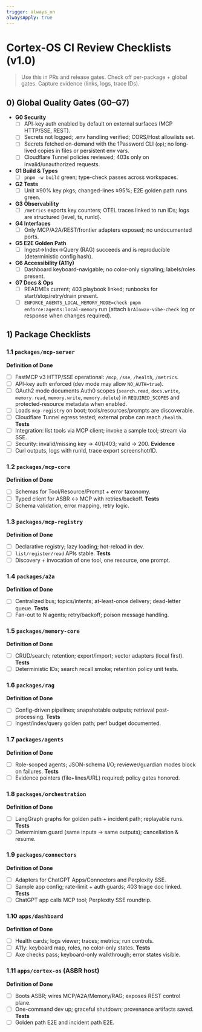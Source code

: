 ```yaml
---
trigger: always_on
alwaysApply: true
---
```

# Cortex-OS CI Review Checklists (v1.0)

> Use this in PRs and release gates. Check off per-package + global gates. Capture evidence (links, logs, trace IDs).

## 0) Global Quality Gates (G0–G7)

- **G0 Security**
  - [ ] API-key auth enabled by default on external surfaces (MCP HTTP/SSE, REST).
  - [ ] Secrets not logged; .env handling verified; CORS/Host allowlists set.
  - [ ] Secrets fetched on-demand with the 1Password CLI (`op`); no long-lived copies in files or persistent env vars.
  - [ ] Cloudflare Tunnel policies reviewed; 403s only on invalid/unauthorized requests.
- **G1 Build & Types**
  - [ ] `pnpm -w build` green; type-check passes across workspaces.
- **G2 Tests**
  - [ ] Unit ≥90% key pkgs; changed-lines ≥95%; E2E golden path runs green.
- **G3 Observability**
  - [ ] `/metrics` exports key counters; OTEL traces linked to run IDs; logs are structured (level, ts, runId).
- **G4 Interfaces**
  - [ ] Only MCP/A2A/REST/frontier adapters exposed; no undocumented ports.
- **G5 E2E Golden Path**
  - [ ] Ingest→Index→Query (RAG) succeeds and is reproducible (deterministic config hash).
- **G6 Accessibility (A11y)**
  - [ ] Dashboard keyboard-navigable; no color-only signaling; labels/roles present.
- **G7 Docs & Ops**
  - [ ] READMEs current; 403 playbook linked; runbooks for start/stop/retry/drain present.
  - [ ] `ENFORCE_AGENTS_LOCAL_MEMORY_MODE=check pnpm enforce:agents:local-memory` run (attach `brAInwav-vibe-check` log or response when changes required).

## 1) Package Checklists

### 1.1 `packages/mcp-server`

**Definition of Done**

- [ ] FastMCP v3 HTTP/SSE operational: `/mcp`, `/sse`, `/health`, `/metrics`.
- [ ] API-key auth enforced (dev mode may allow `NO_AUTH=true`).
- [ ] OAuth2 mode documents Auth0 scopes (`search.read`, `docs.write`, `memory.read`, `memory.write`, `memory.delete`) in `REQUIRED_SCOPES` and protected-resource metadata when enabled.
- [ ] Loads `mcp-registry` on boot; tools/resources/prompts are discoverable.
- [ ] Cloudflare Tunnel egress tested; external probe can reach `/health`.
**Tests**
- [ ] Integration: list tools via MCP client; invoke a sample tool; stream via SSE.
- [ ] Security: invalid/missing key → 401/403; valid → 200.
**Evidence**
- [ ] Curl outputs, logs with runId, trace export screenshot/ID.

### 1.2 `packages/mcp-core`

**Definition of Done**

- [ ] Schemas for Tool/Resource/Prompt + error taxonomy.
- [ ] Typed client for ASBR ↔ MCP with retries/backoff.
**Tests**
- [ ] Schema validation, error mapping, retry logic.

### 1.3 `packages/mcp-registry`

**Definition of Done**

- [ ] Declarative registry; lazy loading; hot-reload in dev.
- [ ] `list/register/read` APIs stable.
**Tests**
- [ ] Discovery + invocation of one tool, one resource, one prompt.

### 1.4 `packages/a2a`

**Definition of Done**

- [ ] Centralized bus; topics/intents; at-least-once delivery; dead-letter queue.
**Tests**
- [ ] Fan-out to N agents; retry/backoff; poison message handling.

### 1.5 `packages/memory-core`

**Definition of Done**

- [ ] CRUD/search; retention; export/import; vector adapters (local first).
**Tests**
- [ ] Deterministic IDs; search recall smoke; retention policy unit tests.

### 1.6 `packages/rag`

**Definition of Done**

- [ ] Config-driven pipelines; snapshotable outputs; retrieval post-processing.
**Tests**
- [ ] Ingest/index/query golden path; perf budget documented.

### 1.7 `packages/agents`

**Definition of Done**

- [ ] Role-scoped agents; JSON-schema I/O; reviewer/guardian modes block on failures.
**Tests**
- [ ] Evidence pointers (file+lines/URL) required; policy gates honored.

### 1.8 `packages/orchestration`

**Definition of Done**

- [ ] LangGraph graphs for golden path + incident path; replayable runs.
**Tests**
- [ ] Determinism guard (same inputs → same outputs); cancellation & resume.

### 1.9 `packages/connectors`

**Definition of Done**

- [ ] Adapters for ChatGPT Apps/Connectors and Perplexity SSE.
- [ ] Sample app config; rate-limit + auth guards; 403 triage doc linked.
**Tests**
- [ ] ChatGPT app calls MCP tool; Perplexity SSE roundtrip.

### 1.10 `apps/dashboard`

**Definition of Done**

- [ ] Health cards; logs viewer; traces; metrics; run controls.
- [ ] A11y: keyboard map, roles, no color-only states.
**Tests**
- [ ] Axe checks pass; keyboard-only walkthrough; error states visible.

### 1.11 `apps/cortex-os` (ASBR host)

**Definition of Done**

- [ ] Boots ASBR; wires MCP/A2A/Memory/RAG; exposes REST control plane.
- [ ] One-command dev up; graceful shutdown; provenance artifacts saved.
**Tests**
- [ ] Golden path E2E and incident path E2E.
